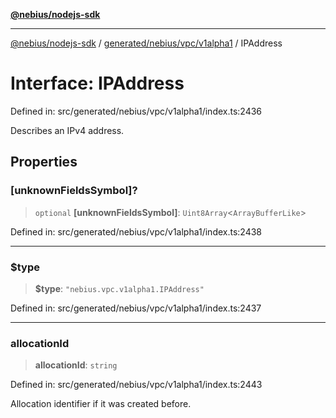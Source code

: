 [**@nebius/nodejs-sdk**](../../../../../README.md)

---

[@nebius/nodejs-sdk](../../../../../README.md) / [generated/nebius/vpc/v1alpha1](../README.md) / IPAddress

# Interface: IPAddress

Defined in: src/generated/nebius/vpc/v1alpha1/index.ts:2436

Describes an IPv4 address.

## Properties

### \[unknownFieldsSymbol\]?

> `optional` **\[unknownFieldsSymbol\]**: `Uint8Array`\<`ArrayBufferLike`\>

Defined in: src/generated/nebius/vpc/v1alpha1/index.ts:2438

---

### $type

> **$type**: `"nebius.vpc.v1alpha1.IPAddress"`

Defined in: src/generated/nebius/vpc/v1alpha1/index.ts:2437

---

### allocationId

> **allocationId**: `string`

Defined in: src/generated/nebius/vpc/v1alpha1/index.ts:2443

Allocation identifier if it was created before.
